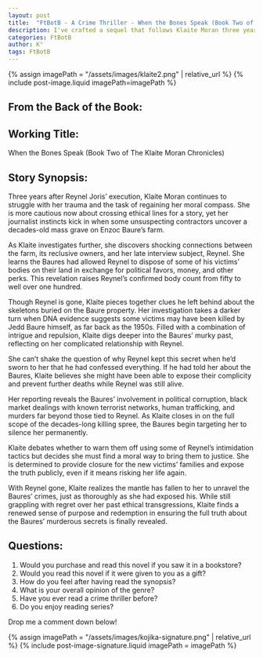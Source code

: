 ```yaml
---
layout: post
title:  "FtBotB - A Crime Thriller - When the Bones Speak (Book Two of The Klaite Moran Chronicles)"
description: I've crafted a sequel that follows Klaite Moran three years after Reynel Joris' execution, as she investigates a mass grave discovered on the Baure family farm. While exploring the connection between Reynel and the Baures' own decades of criminal activity, Klaite grapples with why Reynel kept this secret from her. The story examines her journey toward ethical redemption as she works to expose the truth about over 100 victims, despite threats to her safety. Through this investigation, Klaite finds a way to confront her past choices while pursuing justice through legitimate means.
categories: FtBotB
author: K°
tags: FtBotB
---
```

<div>
{% assign imagePath = "/assets/images/klaite2.png" | relative_url %}
{% include post-image.liquid imagePath=imagePath %}
</div>

## From the Back of the Book:
## Working Title:
When the Bones Speak (Book Two of The Klaite Moran Chronicles)

## Story Synopsis:
Three years after Reynel Joris’ execution, Klaite Moran continues to struggle with her trauma and the task of regaining her moral compass. She is more cautious now about crossing ethical lines for a story, yet her journalist instincts kick in when some unsuspecting contractors uncover a decades-old mass grave on Enzoc Baure’s farm.  

As Klaite investigates further, she discovers shocking connections between the farm, its reclusive owners, and her late interview subject, Reynel. She learns the Baures had allowed Reynel to dispose of some of his victims’ bodies on their land in exchange for political favors, money, and other perks. This revelation raises Reynel’s confirmed body count from fifty to well over one hundred.  

Though Reynel is gone, Klaite pieces together clues he left behind about the skeletons buried on the Baure property. Her investigation takes a darker turn when DNA evidence suggests some victims may have been killed by Jedd Baure himself, as far back as the 1950s. Filled with a combination of intrigue and repulsion, Klaite digs deeper into the Baures’ murky past, reflecting on her complicated relationship with Reynel.  

She can’t shake the question of why Reynel kept this secret when he’d sworn to her that he had confessed everything. If he had told her about the Baures, Klaite believes she might have been able to expose their complicity and prevent further deaths while Reynel was still alive.  

Her reporting reveals the Baures’ involvement in political corruption, black market dealings with known terrorist networks, human trafficking, and murders far beyond those tied to Reynel. As Klaite closes in on the full scope of the decades-long killing spree, the Baures begin targeting her to silence her permanently.  

Klaite debates whether to warn them off using some of Reynel’s intimidation tactics but decides she must find a moral way to bring them to justice. She is determined to provide closure for the new victims’ families and expose the truth publicly, even if it means risking her life again.  

With Reynel gone, Klaite realizes the mantle has fallen to her to unravel the Baures’ crimes, just as thoroughly as she had exposed his. While still grappling with regret over her past ethical transgressions, Klaite finds a renewed sense of purpose and redemption in ensuring the full truth about the Baures’ murderous secrets is finally revealed.  

## Questions:
1. Would you purchase and read this novel if you saw it in a bookstore?
2. Would you read this novel if it were given to you as a gift?
3. How do you feel after having read the synopsis?
4. What is your overall opinion of the genre?
5. Have you ever read a crime thriller before?
6. Do you enjoy reading series?

Drop me a comment down below!

<!-- signature -->
{% assign imagePath = "/assets/images/kojika-signature.png" | relative_url %}
{% include post-image-signature.liquid imagePath = imagePath %}
